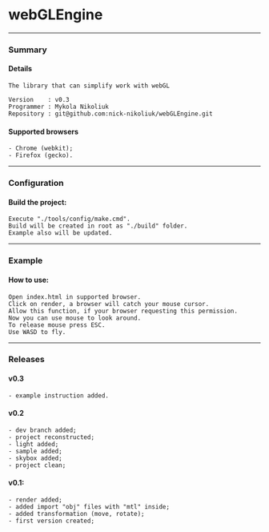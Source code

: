# webGLEngine
----------------------
### Summary
#### Details
	The library that can simplify work with webGL

	Version    : v0.3
	Programmer : Mykola Nikoliuk
	Repository : git@github.com:nick-nikoliuk/webGLEngine.git
#### Supported browsers
	- Chrome (webkit);
	- Firefox (gecko).
-----------------
### Configuration
#### Build the project:
	Execute "./tools/config/make.cmd".
	Build will be created in root as "./build" folder.
	Example also will be updated.
------------
### Example
#### How to use:
	Open index.html in supported browser.
	Click on render, a browser will catch your mouse cursor.
	Allow this function, if your browser requesting this permission.
	Now you can use mouse to look around.
	To release mouse press ESC.
	Use WASD to fly.
------------
### Releases
#### v0.3
	- example instruction added.
#### v0.2
	- dev branch added;
	- project reconstructed;
	- light added;
	- sample added;
	- skybox added;
	- project clean;
#### v0.1:
	- render added;
	- added import "obj" files with "mtl" inside;
	- added transformation (move, rotate);
	- first version created;
		